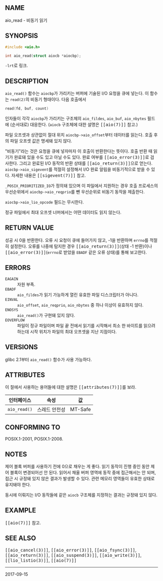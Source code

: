 ## NAME

aio_read - 비동기 읽기

## SYNOPSIS

```c
#include <aio.h>

int aio_read(struct aiocb *aiocbp);
```

`-lrt`로 링크.

## DESCRIPTION

`aio_read()` 함수는 `aiocbp`가 가리키는 버퍼에 기술된 I/O 요청을 큐에 넣는다. 이 함수는 `read(2)`의 비동기 형태이다. 다음 호출에서

```c
read(fd, buf, count)
```

인자들이 각각 `aiocbp`가 가리키는 구조체의 `aio_fildes`, `aio_buf`, `aio_nbytes` 필드에 (순서대로) 대응한다. (`aiocb` 구조체에 대한 설명은 <tt>[[aio(7)]]</tt> 참고.)

파일 오프셋과 상관없이 절대 위치 `aiocbp->aio_offset`부터 데이터를 읽는다. 호출 후의 파일 오프셋 값은 명세돼 있지 않다.

"비동기"라는 것은 요청을 큐에 넣자마자 이 호출이 반환한다는 뜻이다. 호출 반환 때 읽기가 완료돼 있을 수도 있고 아닐 수도 있다. 완료 여부를 <tt>[[aio_error(3)]]</tt>로 검사한다. 그리고 완료된 I/O 동작의 반환 상태를 <tt>[[aio_return(3)]]</tt>으로 얻는다. `aiocbp->aio_sigevent`를 적절히 설정해서 I/O 완료 알림을 비동기적으로 받을 수 있다. 자세한 내용은 <tt>[[sigevent(7)]]</tt> 참고.

`_POSIX_PRIORITIZED_IO`가 정의돼 있으며 이 파일에서 지원하는 경우 호출 프로세스의 우선순위에서 `aiocbp->aio_reqprio`를 뺀 우선순위로 비동기 동작을 제출한다.

`aiocbp->aio_lio_opcode` 필드는 무시한다.

정규 파일에서 최대 오프셋 너머에서는 어떤 데이터도 읽지 않는다.

## RETURN VALUE

성공 시 0을 반환한다. 오류 시 요청이 큐에 들어가지 않고, -1을 반환하며 `errno`를 적절히 설정한다. 오류를 나중에 탐지한 경우 <tt>[[aio_return(3)]]</tt>(상태 -1 반환)이나 <tt>[[aio_error(3)]]</tt>(`errno`로 받았을 `EBADF` 같은 오류 상태)를 통해 보고한다.

## ERRORS

<dl>
<dt><code>EAGAIN</code></dt>
<dd>자원 부족.</dd>
<dt><code>EBADF</code></dt>
<dd><code>aio_fildes</code>가 읽기 가능하게 열린 유효한 파일 디스크립터가 아니다.</dd>
<dt><code>EINVAL</code></dt>
<dd><code>aio_offset</code>, <code>aio_reqprio</code>, <code>aio_nbytes</code> 중 하나 이상이 유효하지 않다.</dd>
<dt><code>ENOSYS</code></dt>
<dd><code>aio_read()</code>가 구현돼 있지 않다.</dd>
<dt><code>EOVERFLOW</code></dt>
<dd>파일이 정규 파일이며 파일 끝 전에서 읽기를 시작해서 최소 한 바이트를 읽으려 하는데 시작 위치가 파일의 최대 오프셋을 지난 지점이다.</dd>
</dl>

## VERSIONS

glibc 2.1부터 `aio_read()` 함수가 사용 가능하다.

## ATTRIBUTES

이 절에서 사용하는 용어들에 대한 설명은 <tt>[[attributes(7)]]</tt>를 보라.

| 인터페이스 | 속성 | 값 |
| --- | --- | --- |
| `aio_read()` | 스레드 안전성 | MT-Safe |

## CONFORMING TO

POSIX.1-2001, POSIX.1-2008.

## NOTES

제어 블록 버퍼를 사용하기 전에 0으로 채우는 게 좋다. 읽기 동작이 진행 중인 동안 제어 블록이 변경되어선 안 된다. 읽어서 채울 버퍼 영역에 동작 중에 접근해서는 안 되며, 접근 시 규정돼 있지 않은 결과가 발생할 수 있다. 관련 메모리 영역들이 유효한 상태로 유지돼야 한다.

동시에 이뤄지는 I/O 동작들에 같은 `aiocb` 구조체를 지정하는 결과는 규정돼 있지 않다.

## EXAMPLE

<tt>[[aio(7)]]</tt> 참고.

## SEE ALSO

<tt>[[aio_cancel(3)]]</tt>, <tt>[[aio_error(3)]]</tt>, <tt>[[aio_fsync(3)]]</tt>, <tt>[[aio_return(3)]]</tt>, <tt>[[aio_suspend(3)]]</tt>, <tt>[[aio_write(3)]]</tt>, <tt>[[lio_listio(3)]]</tt>, <tt>[[aio(7)]]</tt>

----

2017-09-15
